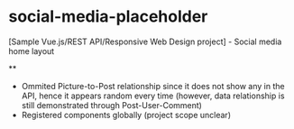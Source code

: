 # social-media-placeholder
[Sample Vue.js/REST API/Responsive Web Design project] - Social media home layout

** 
- Ommited Picture-to-Post relationship since it does not show any in the API, hence it appears random every time (however, data relationship is still demonstrated through Post-User-Comment)
- Registered components globally (project scope unclear)
